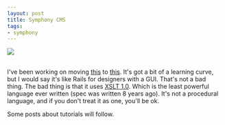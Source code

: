 ```yaml
--- 
layout: post
title: Symphony CMS
tags:
- symphony
---
```

<img src="http://tesoriere.com/assets/2009/5/29/kf.jpg" /><br /><br />

I've been working on moving <a href="http://keepflippin.com">this</a> to <a href="http://symphony-cms.com">this</a>. It's got a bit of a learning curve, but I would say it's like Rails for designers with a GUI. That's not a bad thing. The bad thing is that it uses <a href="http://www.w3.org/TR/xslt">XSLT 1.0</a>. Which is the least powerful language ever written (spec was written 8 years ago). It's not a procedural language, and if you don't treat it as one, you'll be ok.

Some posts about tutorials will follow.
